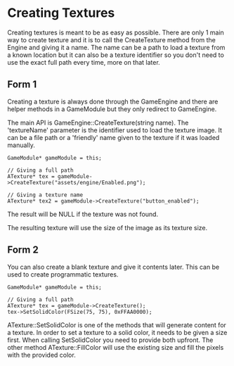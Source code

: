 # Creating Textures

Creating textures is meant to be as easy as possible. There are only 1 main
way to create texture and it is to call the CreateTexture method from the
Engine and giving it a name. The name can be a path to load a texture from
a known location but it can also be a texture identifier so you don't need to
use the exact full path every time, more on that later.

## Form 1

Creating a texture is always done through the GameEngine and there are helper
methods in a GameModule but they only redirect to GameEngine.

The main API is GameEngine::CreateTexture(string name). The 'textureName'
parameter is the identifier used to load the texture image. It can be a file
path or a 'friendly' name given to the texture if it was loaded manually.

```
GameModule* gameModule = this;

// Giving a full path
ATexture* tex = gameModule->CreateTexture("assets/engine/Enabled.png");

// Giving a texture name
ATexture* tex2 = gameModule->CreateTexture("button_enabled");
```

The result will be NULL if the texture was not found.

The resulting texture will use the size of the image as its texture size.

## Form 2

You can also create a blank texture and give it contents later. This can be
used to create programmatic textures.

```
GameModule* gameModule = this;

// Giving a full path
ATexture* tex = gameModule->CreateTexture();
tex->SetSolidColor(FSize(75, 75), 0xFFAA0000);
```

ATexture::SetSolidColor is one of the methods that will generate content for
a texture. In order to set a texture to a solid color, it needs to be given
a size first. When calling SetSolidColor you need to provide both upfront. The
other method ATexture::FillColor will use the existing size and fill the pixels
with the provided color.

